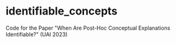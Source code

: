 # identifiable_concepts
Code for the Paper "When Are Post-Hoc Conceptual Explanations Identifiable?" (UAI 2023)
